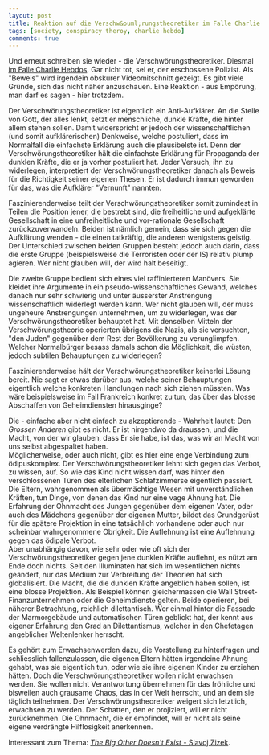 ```yaml
---
layout: post
title: Reaktion auf die Verschw&ouml;rungstheoretiker im Falle Charlie Hebdos
tags: [society, conspiracy theroy, charlie hebdo]
comments: true
---
```

Und erneut schreiben sie wieder - die Verschw&ouml;rungstheoretiker. Diesmal [im Falle Charlie Hebdos](http://alles-schallundrauch.blogspot.de/2015/01/die-offizielle-charlie-hebdo-story.html). Gar nicht tot, sei er, der erschossene Polizist. Als "Beweis" wird irgendein obskurer Videomitschnitt gezeigt. Es gibt viele Gr&uuml;nde, sich das nicht n&auml;her anzuschauen. Eine Reaktion - aus Emp&ouml;rung, man darf es sagen - hier trotzdem.<span class="more"></span> 

Der Verschw&ouml;rungstheoretiker ist eigentlich ein Anti-Aufkl&auml;rer. An die Stelle von Gott, der alles lenkt, setzt er menschliche, dunkle Kr&auml;fte, die hinter allem stehen sollen. Damit widerspricht er jedoch der wissenschaftlichen (und somit aufkl&auml;rerischen) Denkweise, welche postuliert, dass im Normalfall die einfachste Erkl&auml;rung auch die plausibelste ist. Denn der Verschw&ouml;rungstheoretiker h&auml;lt die einfachste Erkl&auml;rung f&uuml;r Propaganda der dunklen Kr&auml;fte, die er ja vorher postuliert hat. Jeder Versuch, ihn zu widerlegen, interpretiert der Verschw&ouml;rungstheoretiker danach als Beweis f&uuml;r die Richtigkeit seiner eigenen Thesen. Er ist dadurch immun geworden f&uuml;r das, was die Aufkl&auml;rer "Vernunft" nannten.

Faszinierenderweise teilt der Verschw&ouml;rungstheoretiker somit zumindest in Teilen die Position jener, die bestrebt sind, die freiheitliche und aufgekl&auml;rte Gesellschaft in eine unfreiheitliche und vor-rationale Gesellschaft zur&uuml;ckzuverwandeln. Beiden ist n&auml;mlich gemein, dass sie sich gegen die Aufkl&auml;rung wenden - die einen tatkr&auml;ftig, die anderen wenigstens geistig. Der Unterschied zwischen beiden Gruppen besteht jedoch auch darin, dass die erste Gruppe (beispielsweise die Terroristen oder der IS) relativ plump agieren. Wer nicht glauben will, der wird halt beseitigt.

Die zweite Gruppe bedient sich eines viel raffinierteren Man&ouml;vers. Sie kleidet ihre Argumente in ein pseudo-wissenschaftliches Gewand, welches danach nur sehr schwierig und unter &auml;usserster Anstrengung wissenschaftlich widerlegt werden kann. Wer nicht glauben will, der muss ungeheure Anstrengungen unternehmen, um zu widerlegen, was der Verschw&ouml;rungstheoretiker behauptet hat. 
Mit denselben Mitteln der Verschw&ouml;rungstheorie operierten &uuml;brigens die Nazis, als sie versuchten, "den Juden" gegen&uuml;ber dem Rest der Bev&ouml;lkerung zu verunglimpfen. Welcher Normalb&uuml;rger besass damals schon die M&ouml;glichkeit, die w&uuml;sten, jedoch subtilen Behauptungen zu widerlegen?

Faszinierenderweise h&auml;lt der Verschw&ouml;rungstheoretiker keinerlei L&ouml;sung bereit. Nie sagt er etwas dar&uuml;ber aus, welche seiner Behauptungen eigentlich welche konkreten Handlungen nach sich ziehen m&uuml;ssten. Was w&auml;re beispielsweise im Fall Frankreich konkret zu tun, das &uuml;ber das blosse Abschaffen von Geheimdiensten hinausginge?

Die - einfache aber nicht einfach zu akzeptierende - Wahrheit lautet:  Den _Grossen Anderen_ gibt es nicht. Er ist nirgendwo da draussen, und die Macht, von der wir glauben, dass Er sie habe, ist das, was wir an Macht von uns selbst abgespaltet haben.  
M&ouml;glicherweise, oder auch nicht, gibt es hier eine enge Verbindung zum &ouml;dipuskomplex. Der Verschw&ouml;rungstheoretiker lehnt sich gegen das Verbot, zu wissen, auf. So wie das Kind nicht wissen darf, was hinter den verschlossenen T&uuml;ren des elterlichen Schlafzimmerse eigentlich passiert. Die Eltern, wahrgenommen als &uuml;berm&auml;chtige Wesen mit unverst&auml;ndlichen Kr&auml;ften, tun Dinge, von denen das Kind nur eine vage Ahnung hat. Die Erfahrung der Ohnmacht des Jungen gegen&uuml;ber dem eigenen Vater, oder auch des M&auml;dchens gegen&uuml;ber der eigenen Mutter, bildet das Grundger&uuml;st f&uuml;r die sp&auml;tere Projektion in eine tats&auml;chlich vorhandene oder auch nur scheinbar wahrgenommene Obrigkeit. Die Auflehnung ist eine Auflehnung gegen das &ouml;dipale Verbot.  
Aber unabh&auml;ngig davon, wie sehr oder wie oft sich der Verschw&ouml;rungstheoretiker gegen jene dunklen Kr&auml;fte auflehnt, es n&uuml;tzt am Ende doch nichts. Seit den Illuminaten hat sich im wesentlichen nichts ge&auml;ndert, nur das Medium zur Verbreitung der Theorien hat sich globalisiert. Die Macht, die die dunklen Kr&auml;fte angeblich haben sollen, ist eine blosse Projektion. Als Beispiel k&ouml;nnen gleichermassen die Wall Street-Finanzunternehmen oder die Geheimdienste gelten. Beide operieren, bei n&auml;herer Betrachtung, reichlich dilettantisch. Wer einmal hinter die Fassade der Marmorgeb&auml;ude und automatischen T&uuml;ren geblickt hat, der kennt aus eigener Erfahrung den Grad an Dilettantismus, welcher in den Chefetagen angeblicher Weltenlenker herrscht.

Es geh&ouml;rt zum Erwachsenwerden dazu, die Vorstellung zu hinterfragen und schliesslich fallenzulassen, die eigenen Eltern h&auml;tten irgendeine Ahnung gehabt, was sie eigentlich tun, oder wie sie ihre eigenen Kinder zu erziehen h&auml;tten. Doch die Verschw&ouml;rungstheoretiker wollen nicht erwachsen werden. Sie wollen nicht Verantwortung &uuml;bernehmen f&uuml;r das fr&ouml;hliche und bisweilen auch grausame Chaos, das in der Welt herrscht, und an dem sie t&auml;glich teilnehmen. Der Verschw&ouml;rungstheoretiker weigert sich letztlich, erwachsen zu werden. Der Schatten, den er projiziert, will er nicht zur&uuml;cknehmen. Die Ohnmacht, die er empfindet, will er nicht als seine eigene verdr&auml;ngte Hilflosigkeit anerkennen.

Interessant zum Thema: [_The Big Other Doesn't Exist_ - Slavoj Zizek](http://www.lacan.com/zizekother.htm).